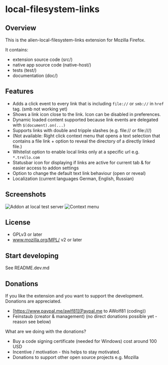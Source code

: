 local-filesystem-links
======================

Overview
--------
This is the alien-local-filesystem-links extension for Mozilla Firefox.

It contains:

* extension source code (src/)
* native app source code (native-host/)
* tests (test/)
* documentation (doc/)


Features
--------
- Adds a click event to every link that is including `file://` or `smb://` in `href` tag. (smb not working yet)
- Shows a link icon close to the link. Icon can be disabled in preferences.
- Dynamic loaded content supported because link events are delegated with `$(document).on(...)`
- Supports links with double and tripple slashes (e.g. file:// or file:///)
- (Not available: Right click context menu that opens a text selection that contains a file link + option to reveal the directory of a directly linked file.)
- Whitelist option to enable local links only at a specific url e.g. `*.trello.com`
- Statusbar icon for displaying if links are active for current tab & for easier access to addon settings
- Option to change the default text link behaviour (open or reveal)
- Localization (current languages German, English, Russian)


Screenshots
--------
![Addon at local test server](/doc/screenshots/addon_in_action.png)
![Context menu](/doc/screenshots/addon_context_menu.png)


License
-------
* GPLv3 or later
* www.mozilla.org/MPL/ v2 or later


Start developing
----------------
See README.dev.md


Donations
---------
If you like the extension and you want to support the development. Donations are appreciated.

- [https://www.paypal.me/awlf81](Paypal.me to AWolf81 (coding))
- Feinstaub (creator & management) (no direct donations possible yet - reason see below)

What are we doing with the donations?
- Buy a code signing certificate (needed for Windows) cost around 100 USD
- Incentive / motivation - this helps to stay motivated.
- Donations to support other open source projects e.g. Mozilla